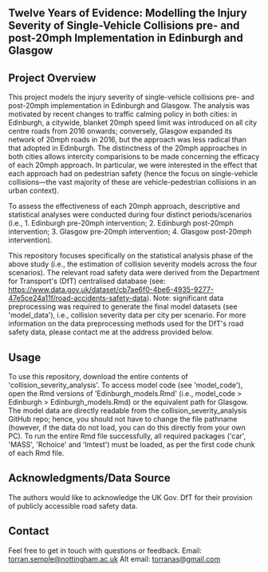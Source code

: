 ## Twelve Years of Evidence: Modelling the Injury Severity of Single-Vehicle Collisions pre- and post-20mph Implementation in Edinburgh and Glasgow

## Project Overview
This project models the injury severity of single-vehicle collisions pre- and post-20mph implementation in Edinburgh and Glasgow. The analysis was motivated by recent changes to traffic calming policy in both cities: in Edinburgh, a citywide, blanket 20mph speed limit was introduced on all city centre roads from 2016 onwards; conversely, Glasgow expanded its network of 20mph roads in 2016, but the approach was less radical than that adopted in Edinburgh. The distinctness of the 20mph approaches in both cities allows intercity comparisions to be made concerning the efficacy of each 20mph approach. In particular, we were interested in the effect that each approach had on pedestrian safety (hence the focus on single-vehicle collisions—the vast majority of these are vehicle-pedestrian collisions in an urban context).

To assess the effectiveness of each 20mph approach, descriptive and statistical analyses were conducted during four distinct periods/scenarios (i.e., 1. Edinburgh pre-20mph intervention; 2. Edinburgh post-20mph intervention; 3. Glasgow pre-20mph intervention; 4. Glasgow post-20mph intervention).

This repository focuses specifically on the statistical analysis phase of the above study (i.e., the estimation of collision severity models across the four scenarios). The relevant road safety data were derived from the Department for Transport's (DfT) centralised database (see: https://www.data.gov.uk/dataset/cb7ae6f0-4be6-4935-9277-47e5ce24a11f/road-accidents-safety-data). Note: significant data preprocessing was required to generate the final model datasets (see 'model_data'), i.e., collision severity data per city per scenario. For more information on the data preprocessing methods used for the DfT's road safety data, please contact me at the address provided below.

## Usage
To use this repository, download the entire contents of 'collision_severity_analysis'. To access model code (see 'model_code'), open the Rmd versions of 'Edinburgh_models.Rmd' (i.e., model_code > Edinburgh > Edinburgh_models.Rmd) or the equivalent path for Glasgow. The model data are directly readable from the collision_severity_analysis GitHub repo; hence, you should not have to change the file pathname (however, if the data do not load, you can do this directly from your own PC). To run the entire Rmd file successfully, all required packages ('car', 'MASS', 'Rchoice' and 'lmtest') must be loaded, as per the first code chunk of each Rmd file. 

## Acknowledgments/Data Source
The authors would like to acknowledge the UK Gov. DfT for their provision of publicly accessible road safety data.

## Contact
Feel free to get in touch with questions or feedback. 
Email: torran.semple@nottingham.ac.uk
Alt email: torranas@gmail.com

